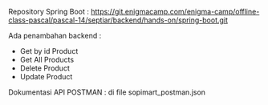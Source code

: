 Repository Spring Boot :
https://git.enigmacamp.com/enigma-camp/offline-class-pascal/pascal-14/septiar/backend/hands-on/spring-boot.git

Ada penambahan backend :

- Get by id Product
- Get All Products
- Delete Product
- Update Product

Dokumentasi API POSTMAN : di file sopimart_postman.json
